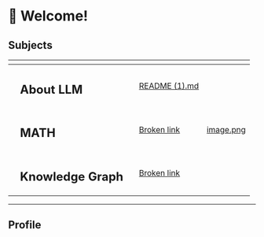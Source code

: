 # 🙌 Welcome!

## Subjects

<table data-view="cards"><thead><tr><th></th><th></th><th></th><th data-hidden data-card-target data-type="content-ref"></th><th data-hidden data-card-cover data-type="files"></th></tr></thead><tbody><tr><td></td><td><h2>About LLM</h2></td><td><h2></h2></td><td><a href="README (1).md">README (1).md</a></td><td></td></tr><tr><td></td><td><h2>MATH</h2></td><td><h3></h3></td><td><a href="broken-reference">Broken link</a></td><td><a href=".gitbook/assets/image.png">image.png</a></td></tr><tr><td></td><td><h2>Knowledge Graph</h2></td><td><h2></h2></td><td><a href="broken-reference">Broken link</a></td><td></td></tr></tbody></table>

***

## Profile


